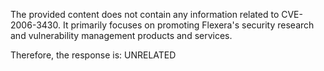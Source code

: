 The provided content does not contain any information related to CVE-2006-3430. It primarily focuses on promoting Flexera's security research and vulnerability management products and services.

Therefore, the response is: UNRELATED